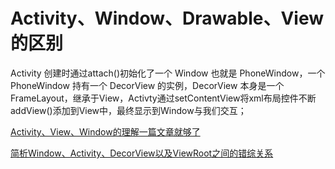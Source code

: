 # Activity、Window、Drawable、View的区别

Activity 创建时通过attach()初始化了一个 Window 也就是 PhoneWindow，一个 PhoneWindow 持有一个 DecorView 的实例，DecorView 本身是一个 FrameLayout，继承于View，Activty通过setContentView将xml布局控件不断addView()添加到View中，最终显示到Window与我们交互；

[Activity、View、Window的理解一篇文章就够了](https://blog.csdn.net/zane402075316/article/details/69822438)

[简析Window、Activity、DecorView以及ViewRoot之间的错综关系](https://www.jianshu.com/p/8766babc40e0)